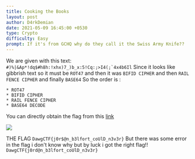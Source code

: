 ```yaml
---
title: Cooking the Books
layout: post
author: D4rkDemian
date: 2021-05-09 16:45:00 +0530
type: Crypto
difficulty: Easy
prompt: If it's from GCHQ why do they call it the Swiss Army Knife?? 
---
```


We are given with this text:
``` #)%|&Ap*!dq$#h8h:!xhx)7_)b_x:5!Cq:;>I4(;`4x4b6Il ```
Since it looks like gibbrish text so it must be `ROT47` and then it was `BIFID CIPHER` and then `RAIL FENCE CIPHER` and finally `BASE64`
So the order is :
```
* ROT47
* BIFID CIPHER
* RAIL FENCE CIPHER
* BASE64 DECODE
```
You can directly obtain the flag from this [link](https://gchq.github.io/CyberChef/#recipe=ROT47(47)Bifid_Cipher_Decode(%27%27)Rail_Fence_Cipher_Decode(2,0)From_Base64(%27A-Za-z0-9%2B/%3D%27,true)&input=IyklfCZBcCohZHEkI2g4aDoheGh4KTdfKWJfeDo1IUNxOjs%2BSTQoO2A0eDRiNkls)

![](cyberchef.png)

THE FLAG `DawgCTF{j0r$@n_b3lfort_coUlD_n3v3r}`
But there was some error in the flag i don't know why but by luck i got the right flag!!
```DawgCTF{j0rd@n_b3lfort_coUlD_n3v3r}```


